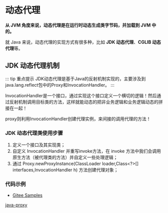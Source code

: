 # 动态代理

**从 JVM 角度来说，动态代理是在运行时动态生成类字节码，并加载到 JVM 中的。**

就 Java 来说，动态代理的实现方式有很多种，比如 **JDK 动态代理**、**CGLIB 动态代理**等。

## JDK 动态代理机制

::: tip 重点提示
JDK动态代理是基于Java的反射机制实现的，主要涉及到java.lang.reflect包中的Proxy和InvocationHandler。
:::

InvocationHandler是一个接口，通过实现这个接口定义一个横切的逻辑！然后通过反射机制调用目标类的方法，这样就能动态的把非业务逻辑和业务逻辑动态的拼接在一起！

proxy则利用InvocationHandler创建代理实例，来间接的调用代理的方法！

### JDK 动态代理类使用步骤

1. 定义一个接口及其实现类；
2. 自定义 InvocationHandler 并重写invoke方法，在 invoke 方法中我们会调用原生方法（被代理类的方法）并自定义一些处理逻辑；
3. 通过 Proxy.newProxyInstance(ClassLoader loader,Class<?>[] interfaces,InvocationHandler h) 方法创建代理对象；

### 代码示例

- [Gitee Samples](https://gitee.com/zhangquansheng/magic/tree/feign/)

[java-proxy](https://github.com/Snailclimb/JavaGuide/blob/master/docs/java/basic/java-proxy.md)
